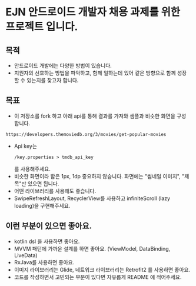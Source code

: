 # EJN 안드로이드 개발자 채용 과제를 위한 프로젝트 입니다.
## 목적
- 안드로이드 개발에는 다양한 방법이 있습니다.
- 지원자의 선호하는 방법을 파악하고, 함께 일하는데 있어 같은 방향으로 함께 성장할 수 있는지를 찾고자 합니다.

## 목표
- 이 저장소를 fork 하고 아래 api를 통해 결과를 가져와 샘플과 비슷한 화면을 구성 합니다.
<pre><code>https://developers.themoviedb.org/3/movies/get-popular-movies</code></pre>
- Api key는 <pre><code>/key.properties > tmdb_api_key</pre></code> 를 사용해주세요.
- 비슷한 화면이라 함은 1px, 1dp 중요하지 않습니다. 화면에는 "썸네일 이미지", "제목"만 있으면 됩니다.
- 어떤 라이브러리를 사용해도 좋습니다.
- SwipeRefreshLayout, RecyclerView를 사용하고 infiniteScroll (lazy loading)을 구현해주세요.

## 이런 부분이 있으면 좋아요.
- kotlin dsl 을 사용하면 좋아요.
- MVVM 패턴에 가까운 설계를 하면 좋아요. (ViewModel, DataBinding, LiveData)
- RxJava를 사용하면 좋아요.
- 이미지 라이브러리는 Glide, 네트워크 라이브러리는 Retrofit2 를 사용하면 좋아요.
- 코드를 작성하면서 고민되는 부분이 있다면 자유롭게 README 에 적어주세요.
